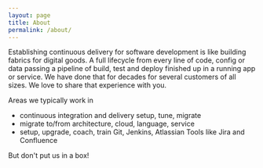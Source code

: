 ```yaml
---
layout: page
title: About
permalink: /about/
---
```


Establishing continuous delivery for software development is like building fabrics for digital goods. A full lifecycle from every line of code, config or data passing a pipeline of build, test and deploy finished up in a running app or service. We have done that for decades for several customers of all sizes. We love to share that experience with you.

Areas we typically work in

- continuous integration and delivery setup, tune, migrate
- migrate to/from architecture, cloud, language, service
- setup, upgrade, coach, train Git, Jenkins, Atlassian Tools like Jira and Confluence

But don't put us in a box!
